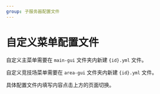 ```yaml
---
group: 子服务器配置文件
---
```


# 自定义菜单配置文件

自定义主菜单需要在 `main-gui` 文件夹内新建 `{id}.yml` 文件。

自定义竞技场菜单需要在 `area-gui` 文件夹内新建 `{id}.yml` 文件。

具体配置文件内填写内容点击上方的页面切换。
